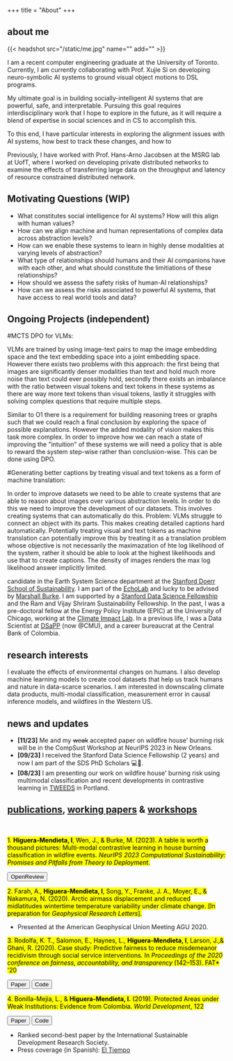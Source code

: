 +++
title = "About"
+++

## about me 

{{< headshot src="/static/me.jpg" name="" add="" >}}

I am a recent computer engineering graduate at the University of Toronto. Currently,
I am currently collaborating with Prof. Xujie Si on developing neuro-symbolic AI systems to 
ground visual object motions to DSL programs.

My ultimate goal is in building socially-intelligent AI systems that are powerful, safe,
and interpretable. Pursuing this goal requires interdisciplinary work that I hope to 
explore in the future, as it will require a blend of expertise in social sciences and in 
CS to accomplish this.

To this end, I have particular interests in exploring the alignment issues with AI systems,
how best to track these changes, and how to 

Previously, I have worked with Prof. Hans-Arno Jacobsen at the MSRG lab at UofT, where I 
worked on developing private distributed networks to examine the effects of transferring 
large data on the throughput and latency of resource constrained distributed network.

## Motivating Questions (WIP)
  
  - What constitutes social intelligence for AI systems? How will this align with human
    values?
  - How can we align machine and human representations of complex data across abstraction levels?
  - How can we enable these systems to learn in highly dense modalities at varying levels of abstraction?
  - What type of relationships should humans and their AI companions have with each other,
    and what should constitute the limitiations of these relationships?
  - How should we assess the safety risks of human-AI relationships?
  - How can we assess the risks associated to powerful AI systems, that have access to real
    world tools and data?


## Ongoing Projects (independent)

#MCTS DPO for VLMs: 

VLMs are trained by using image-text pairs to map the image embedding space
and the text embedding space into a joint embedding space. However there exists two problems with
this approach: the first being that images are significantly denser modalities than text and hold much more noise than text could ever possibly hold, secondly there exists an imbalance with the ratio between visual tokens and text tokens in these systems as there are way more text tokens than visual tokens, lastly it struggles with solving complex questions that require multiple steps.
   
Similar to O1 there is a requirement for building reasoning trees or graphs such that we could reach a final conclusion
by exploring the space of possible explanations. However the added modality of vision makes this task more complex. In order to improve how we can reach a state of improving the "intuition" of these systems we will need a policy that is able to reward the system step-wise rather than conclusion-wise. This can be done using DPO.

#Generating better captions by treating visual and text tokens as a form of machine translation: 

In order to improve datasets we need to be able to create systems that are able to reason about images
over various abstraction levels. In order to do this we need to improve the development of our datasets. 
This involves creating systems that can automatically do this. Problem: VLMs struggle to connect an object with its
parts. This makes creating detailed captions hard automatically. Potentially treating visual and text tokens as machine translation can potentially improve this by treating it as a translation problem whose objective is not necessarily 
the maximazation of hte log likelihood of the system, rather it should be able to look at the highest likelihoods and use that to create captions. The density of images renders the max log likelihood answer implicitly limited. 


candidate in the Earth System Science department at the [Stanford
Doerr School of Sustainability][5]. I am part of the [EchoLab][6] and lucky to
be advised by [Marshall Burke][7]. I am supported by a [Stanford Data Science
Fellowship][9] and the Ram and Vijay Shriram Sustainability Fellowship. In the
past, I was a pre-doctoral fellow at the Energy Policy Institute (EPIC) at the
University of Chicago, working at the [Climate Impact Lab][3]. In a previous
life, I was a Data Scientist at [DSaPP][4] (now @CMU), and a career bureaucrat
at the Central Bank of Colombia. 

## research interests

I evaluate the effects of environmental changes on humans. I also develop
machine learning models to create cool datasets that help us track humans and
nature in data-scarce scenarios. I am interested in downscaling climate data
products, multi-modal classification, measurement error in causal inference
models, and wildfires in the Western US.

## news and updates

  
  - **[11/23]** Me and my ~~weak~~ accepted paper on wildfire house' burning
    risk will be in the CompSust Workshop at NeurIPS 2023 in New Orleans. 
  - **[09/23]** I received the Stanford Data Science Fellowship (2 years) and
    now I am part of the SDS PhD Scholars 💻🤖.
  - **[08/23]** I am presenting our work on wildfire house' burning risk using
    multimodal classification and recent developments in contrastive learning
    in [TWEEDS][8] in Portland.

## <u class="publications">publications</u>, <u class="working">working papers</u> & <u class="conferences">workshops</u>
 
<p>&nbsp;</p>

<mark class="confm">1. **Higuera-Mendieta, I**, Wen, J., & Burke, M. (2023). A table is worth a thousand pictures: Multi-modal contrastive learning in house burning classification in wildfire events. *NeurIPS 2023 Computational Sustainability: Promises and Pitfalls from Theory to Deployment*.</mark>
   
   <button class="button" onclick="location.href='https://openreview.net/forum?id=7KTQsrUIOy'" id="paper-button">OpenReview</button>
   
<mark class="workm">2. Farah, A., **Higuera-Mendieta, I**, Song, Y., Franke, J. A., Moyer, E.,
   & Nakamura, N. (2020). Arctic airmass displacement and reduced midlatitudes
   wintertime temperature variability under climate change. [In preparation for
   *Geophysical Research Letters*].</mark> 
   - Presented at the American Geophysical Union Meeting AGU  2020.

<mark class="pubm">3. Rodolfa, K. T., Salomon, E., Haynes, L., **Higuera-Mendieta, I**, Larson, J.,& Ghani, R. (2020). Case study: Predictive fairness to reduce misdemeanor
   recidivism through social service interventions. In *Proceedings of the 2020
   conference on fairness, accountability, and transparency* (142–153). FAT\* '20</mark>
   
   <button class="button" onclick="location.href='https://arxiv.org/abs/2001.09233'" id="paper-button">Paper</button>
   <button class="button" onclick="location.href='https://github.com/dssg/aequitas'" id="code-button">Code</button>

<mark class="pubm">4. Bonilla-Mejia, L., & **Higuera-Mendieta, I.** (2019). Protected Areas under Weak Institutions: Evidence from Colombia. *World Development*, 122</mark> 
   
   <button class="button" onclick="location.href='https://www.sciencedirect.com/science/article/pii/S0305750X19301718'" id="paper-button">Paper</button>
   <button class="button" onclick="location.href='https://github.com/banco-republica-research/deforestacion'" id="code-button">Code</button>
 
   - Ranked second-best paper by the International Sustainable Development
      Research Society.
   - Press coverage (in Spanish): [El Tiempo][1]


[1]: https://www.eltiempo.com/vida/medio-ambiente/deforestacion-en-colombia-territorios-colectivos-para-frenarla-379204
[3]: http://www.impactlab.org/ 
[4]: http://www.datasciencepublicpolicy.org/
[5]: https://sustainability.stanford.edu/
[6]: https://www.stanfordecholab.com/
[7]: https://web.stanford.edu/~mburke/
[8]: https://tweeds.io/
[9]: https://datascience.stanford.edu/programs/stanford-data-science-scholars-program


